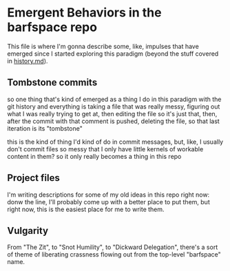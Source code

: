 # Emergent Behaviors in the barfspace repo

This file is where I'm gonna describe some, like, impulses that have emerged since I started exploring this paradigm (beyond the stuff covered in [history.md](history.md)).

## Tombstone commits

so one thing that's kind of emerged as a thing I do in this paradigm with the git history and everything is taking a file that was really messy, figuring out what I was really trying to get at, then editing the file so it's just that, then, after the commit with that comment is pushed, deleting the file, so that last iteration is its "tombstone"

this is the kind of thing I'd kind of do in commit messages, but, like, I usually don't commit files so messy that I only have little kernels of workable content in them? so it only really becomes a thing in this repo

## Project files

I'm writing descriptions for some of my old ideas in this repo right now: donw the line, I'll probably come up with a better place to put them, but right now, this is the easiest place for me to write them.

## Vulgarity

From "The Zit", to "Snot Humility", to "Dickward Delegation", there's a sort of theme of liberating crassness flowing out from the top-level "barfspace" name.
